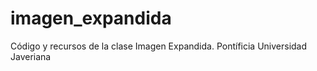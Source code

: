 imagen_expandida
================

Código y recursos de la clase Imagen Expandida. Pontíficia Universidad Javeriana
